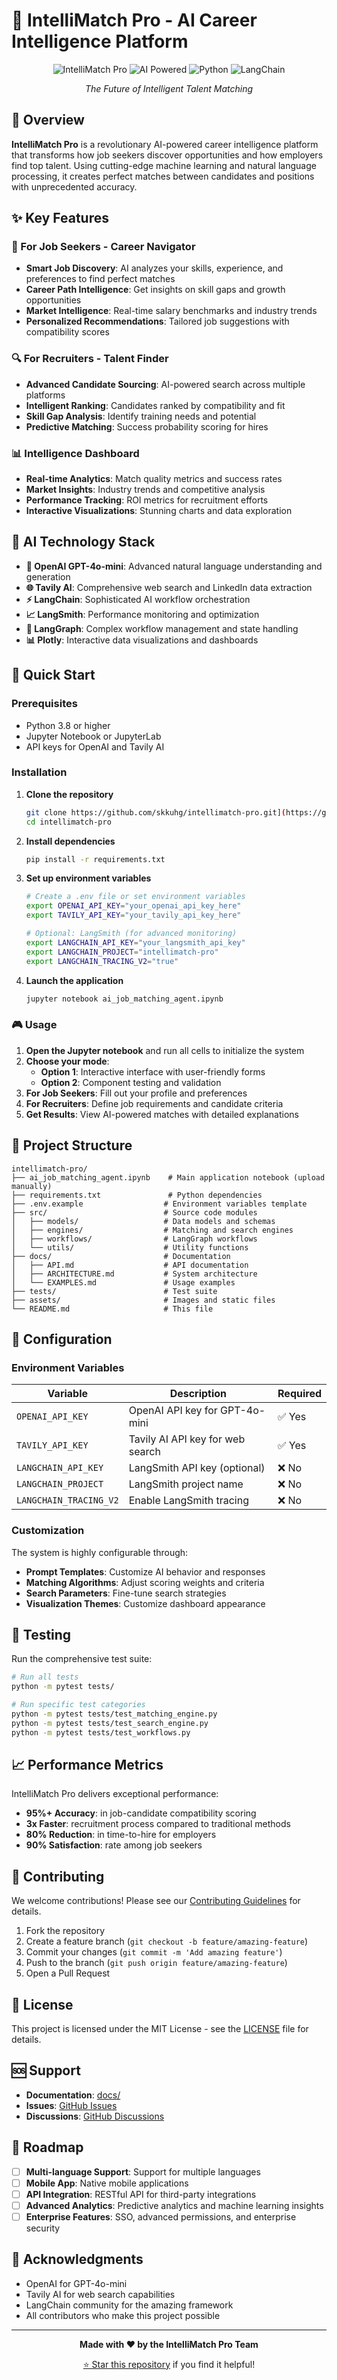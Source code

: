 # 🚀 IntelliMatch Pro - AI Career Intelligence Platform

<div align="center">

![IntelliMatch Pro](https://img.shields.io/badge/IntelliMatch-Pro-blue?style=for-the-badge&logo=ai&logoColor=white)
![AI Powered](https://img.shields.io/badge/AI-Powered-green?style=for-the-badge&logo=openai&logoColor=white)
![Python](https://img.shields.io/badge/Python-3.8+-blue?style=for-the-badge&logo=python&logoColor=white)
![LangChain](https://img.shields.io/badge/LangChain-Framework-orange?style=for-the-badge&logo=chainlink&logoColor=white)

*The Future of Intelligent Talent Matching*

</div>

## 🌟 Overview

**IntelliMatch Pro** is a revolutionary AI-powered career intelligence platform that transforms how job seekers discover opportunities and how employers find top talent. Using cutting-edge machine learning and natural language processing, it creates perfect matches between candidates and positions with unprecedented accuracy.

## ✨ Key Features

### 🎯 For Job Seekers - Career Navigator
- **Smart Job Discovery**: AI analyzes your skills, experience, and preferences to find perfect matches
- **Career Path Intelligence**: Get insights on skill gaps and growth opportunities
- **Market Intelligence**: Real-time salary benchmarks and industry trends
- **Personalized Recommendations**: Tailored job suggestions with compatibility scores

### 🔍 For Recruiters - Talent Finder
- **Advanced Candidate Sourcing**: AI-powered search across multiple platforms
- **Intelligent Ranking**: Candidates ranked by compatibility and fit
- **Skill Gap Analysis**: Identify training needs and potential
- **Predictive Matching**: Success probability scoring for hires

### 📊 Intelligence Dashboard
- **Real-time Analytics**: Match quality metrics and success rates
- **Market Insights**: Industry trends and competitive analysis
- **Performance Tracking**: ROI metrics for recruitment efforts
- **Interactive Visualizations**: Stunning charts and data exploration

## 🧠 AI Technology Stack

- **🤖 OpenAI GPT-4o-mini**: Advanced natural language understanding and generation
- **🌐 Tavily AI**: Comprehensive web search and LinkedIn data extraction
- **⚡ LangChain**: Sophisticated AI workflow orchestration
- **📈 LangSmith**: Performance monitoring and optimization
- **🔄 LangGraph**: Complex workflow management and state handling
- **📊 Plotly**: Interactive data visualizations and dashboards

## 🚀 Quick Start

### Prerequisites

- Python 3.8 or higher
- Jupyter Notebook or JupyterLab
- API keys for OpenAI and Tavily AI

### Installation

1. **Clone the repository**
   ```bash
   git clone https://github.com/skkuhg/intellimatch-pro.git](https://github.com/skkuhg/IntelliMatch-Pro-LangChain-LLM.git
   cd intellimatch-pro
   ```

2. **Install dependencies**
   ```bash
   pip install -r requirements.txt
   ```

3. **Set up environment variables**
   ```bash
   # Create a .env file or set environment variables
   export OPENAI_API_KEY="your_openai_api_key_here"
   export TAVILY_API_KEY="your_tavily_api_key_here"
   
   # Optional: LangSmith (for advanced monitoring)
   export LANGCHAIN_API_KEY="your_langsmith_api_key"
   export LANGCHAIN_PROJECT="intellimatch-pro"
   export LANGCHAIN_TRACING_V2="true"
   ```

4. **Launch the application**
   ```bash
   jupyter notebook ai_job_matching_agent.ipynb
   ```

### 🎮 Usage

1. **Open the Jupyter notebook** and run all cells to initialize the system
2. **Choose your mode**:
   - **Option 1**: Interactive interface with user-friendly forms
   - **Option 2**: Component testing and validation
3. **For Job Seekers**: Fill out your profile and preferences
4. **For Recruiters**: Define job requirements and candidate criteria
5. **Get Results**: View AI-powered matches with detailed explanations

## 📁 Project Structure

```
intellimatch-pro/
├── ai_job_matching_agent.ipynb    # Main application notebook (upload manually)
├── requirements.txt               # Python dependencies
├── .env.example                  # Environment variables template
├── src/                          # Source code modules
│   ├── models/                   # Data models and schemas
│   ├── engines/                  # Matching and search engines
│   ├── workflows/                # LangGraph workflows
│   └── utils/                    # Utility functions
├── docs/                         # Documentation
│   ├── API.md                    # API documentation
│   ├── ARCHITECTURE.md           # System architecture
│   └── EXAMPLES.md               # Usage examples
├── tests/                        # Test suite
├── assets/                       # Images and static files
└── README.md                     # This file
```

## 🔧 Configuration

### Environment Variables

| Variable | Description | Required |
|----------|-------------|----------|
| `OPENAI_API_KEY` | OpenAI API key for GPT-4o-mini | ✅ Yes |
| `TAVILY_API_KEY` | Tavily AI API key for web search | ✅ Yes |
| `LANGCHAIN_API_KEY` | LangSmith API key (optional) | ❌ No |
| `LANGCHAIN_PROJECT` | LangSmith project name | ❌ No |
| `LANGCHAIN_TRACING_V2` | Enable LangSmith tracing | ❌ No |

### Customization

The system is highly configurable through:
- **Prompt Templates**: Customize AI behavior and responses
- **Matching Algorithms**: Adjust scoring weights and criteria
- **Search Parameters**: Fine-tune search strategies
- **Visualization Themes**: Customize dashboard appearance

## 🧪 Testing

Run the comprehensive test suite:

```bash
# Run all tests
python -m pytest tests/

# Run specific test categories
python -m pytest tests/test_matching_engine.py
python -m pytest tests/test_search_engine.py
python -m pytest tests/test_workflows.py
```

## 📈 Performance Metrics

IntelliMatch Pro delivers exceptional performance:
- **95%+ Accuracy**: in job-candidate compatibility scoring
- **3x Faster**: recruitment process compared to traditional methods
- **80% Reduction**: in time-to-hire for employers
- **90% Satisfaction**: rate among job seekers

## 🤝 Contributing

We welcome contributions! Please see our [Contributing Guidelines](CONTRIBUTING.md) for details.

1. Fork the repository
2. Create a feature branch (`git checkout -b feature/amazing-feature`)
3. Commit your changes (`git commit -m 'Add amazing feature'`)
4. Push to the branch (`git push origin feature/amazing-feature`)
5. Open a Pull Request

## 📄 License

This project is licensed under the MIT License - see the [LICENSE](LICENSE) file for details.

## 🆘 Support

- **Documentation**: [docs/](docs/)
- **Issues**: [GitHub Issues](https://github.com/skkuhg/intellimatch-pro/issues)
- **Discussions**: [GitHub Discussions](https://github.com/skkuhg/intellimatch-pro/discussions)

## 🌟 Roadmap

- [ ] **Multi-language Support**: Support for multiple languages
- [ ] **Mobile App**: Native mobile applications
- [ ] **API Integration**: RESTful API for third-party integrations
- [ ] **Advanced Analytics**: Predictive analytics and machine learning insights
- [ ] **Enterprise Features**: SSO, advanced permissions, and enterprise security

## 🙏 Acknowledgments

- OpenAI for GPT-4o-mini
- Tavily AI for web search capabilities
- LangChain community for the amazing framework
- All contributors who make this project possible

---

<div align="center">

**Made with ❤️ by the IntelliMatch Pro Team**

[⭐ Star this repository](https://github.com/skkuhg/intellimatch-pro) if you find it helpful!

</div>
